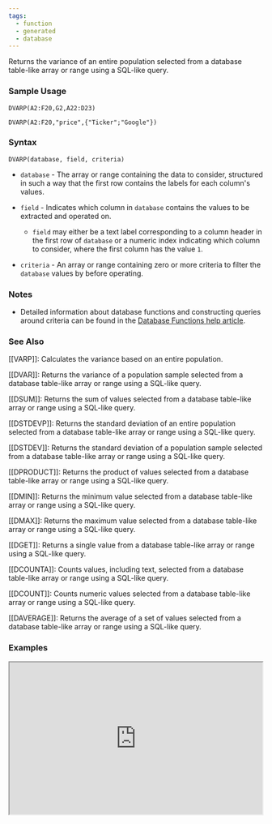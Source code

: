 ```yaml
---
tags:
  - function
  - generated
  - database
---
```


Returns the variance of an entire population selected from a database table-like array or range using a SQL-like query.

### Sample Usage

`DVARP(A2:F20,G2,A22:D23)`

`DVARP(A2:F20,"price",{"Ticker";"Google"})`

### Syntax

`DVARP(database, field, criteria)`

* `database` - The array or range containing the data to consider, structured in such a way that the first row contains the labels for each column's values.
* `field` - Indicates which column in `database` contains the values to be extracted and operated on.

  + `field` may either be a text label corresponding to a column header in the first row of `database` or a numeric index indicating which column to consider, where the first column has the value `1`.
* `criteria` - An array or range containing zero or more criteria to filter the `database` values by before operating.

### Notes

* Detailed information about database functions and constructing queries around criteria can be found in the [Database Functions help article](https://support.google.com/docs/answer/173497).

### See Also

[[VARP]]: Calculates the variance based on an entire population.

[[DVAR]]: Returns the variance of a population sample selected from a database table-like array or range using a SQL-like query.

[[DSUM]]: Returns the sum of values selected from a database table-like array or range using a SQL-like query.

[[DSTDEVP]]: Returns the standard deviation of an entire population selected from a database table-like array or range using a SQL-like query.

[[DSTDEV]]: Returns the standard deviation of a population sample selected from a database table-like array or range using a SQL-like query.

[[DPRODUCT]]: Returns the product of values selected from a database table-like array or range using a SQL-like query.

[[DMIN]]: Returns the minimum value selected from a database table-like array or range using a SQL-like query.

[[DMAX]]: Returns the maximum value selected from a database table-like array or range using a SQL-like query.

[[DGET]]: Returns a single value from a database table-like array or range using a SQL-like query.

[[DCOUNTA]]: Counts values, including text, selected from a database table-like array or range using a SQL-like query.

[[DCOUNT]]: Counts numeric values selected from a database table-like array or range using a SQL-like query.

[[DAVERAGE]]: Returns the average of a set of values selected from a database table-like array or range using a SQL-like query.

### Examples

<iframe height="300" src="https://docs.google.com/spreadsheet/pub?key=0As3tAuweYU9QdENDOUVydnFoMGFJUHVKd3RJMXloa2c&amp;output=html" width="500"></iframe>